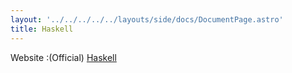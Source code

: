 ```yaml
---
layout: '../../../../../layouts/side/docs/DocumentPage.astro'
title: Haskell
---
```

Website :(Official) [Haskell]()
<br/>
